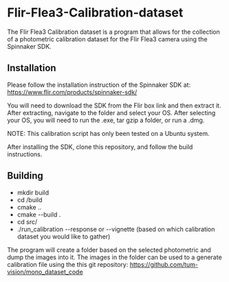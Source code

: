 # Flir-Flea3-Calibration-dataset

The Flir Flea3 Calibration dataset is a program that allows for the collection of a photometric calibration dataset for the Flir Flea3 camera using the Spinnaker SDK.

## Installation

Please follow the installation instruction of the Spinnaker SDK at:
https://www.flir.com/products/spinnaker-sdk/

You will need to download the SDK from the Flir box link and then extract it. After extracting, navigate to the folder and select your OS. After selecting your OS, you will need to run the .exe, tar gzip a folder, or run a .dmg.

NOTE: This calibration script has only been tested on a Ubuntu system.

After installing the SDK, clone this repository, and follow the build instructions.


## Building

- mkdir build
- cd /build
- cmake ..
- cmake --build .
- cd src/
- ./run_calibration  --response or --vignette (based on which calibration dataset you would like to gather)

The program will create a folder based on the selected photometric and dump the images into it. The images in the folder can be used to a generate calibration file using the 
this git repository: https://github.com/tum-vision/mono_dataset_code
